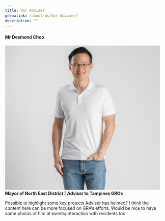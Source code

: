 ```yaml
---
title: Our Adviser
permalink: /about-us/Our-Adviser/
description: ""
---
```

#### Mr Desmond Choo
![](/images/About%20Us/for%20website.jpg)
**Mayor of North East District |**
**Adviser to Tampines GROs**

   
Possible to highlight some key projects Adviser has helmed? I think the content here can be more focused on GRA’s efforts. Would be nice to have some photos of him at events/interaction with residents too